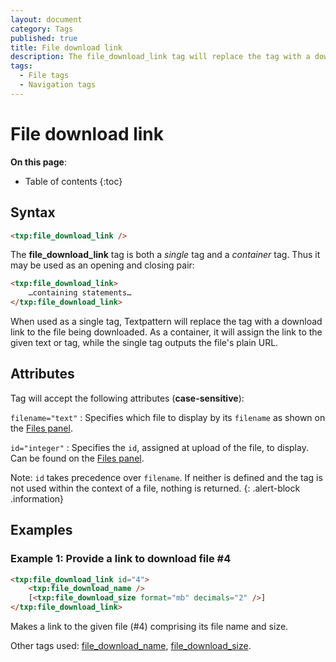 ```yaml
---
layout: document
category: Tags
published: true
title: File download link
description: The file_download_link tag will replace the tag with a download link to the file being downloaded, or assign the link to the given text or tag.
tags:
  - File tags
  - Navigation tags
---
```


# File download link

**On this page**:

* Table of contents
{:toc}

## Syntax

~~~ html
<txp:file_download_link />
~~~

The **file_download_link** tag is both a *single* tag and a *container* tag. Thus it may be used as an opening and closing pair:

~~~ html
<txp:file_download_link>
    …containing statements…
</txp:file_download_link>
~~~

When used as a single tag, Textpattern will replace the tag with a download link to the file being downloaded. As a container, it will assign the link to the given text or tag, while the single tag outputs the file's plain URL.

## Attributes

Tag will accept the following attributes (**case-sensitive**):

`filename="text"`
: Specifies which file to display by its `filename` as shown on the [Files panel](/administration/files-panel).

`id="integer"`
: Specifies the `id`, assigned at upload of the file, to display. Can be found on the [Files panel](/administration/files-panel).

Note: `id` takes precedence over `filename`. If neither is defined and the tag is not used within the context of a file, nothing is returned.
{: .alert-block .information}

## Examples

### Example 1: Provide a link to download file #4

~~~ html
<txp:file_download_link id="4">
    <txp:file_download_name />
    [<txp:file_download_size format="mb" decimals="2" />]
</txp:file_download_link>
~~~

Makes a link to the given file (#4) comprising its file name and size.

Other tags used: [file_download_name](file_download_name), [file_download_size](file_download_size).
